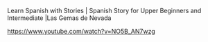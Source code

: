 

Learn Spanish with Stories | Spanish Story for Upper Beginners and Intermediate |Las Gemas de Nevada

https://www.youtube.com/watch?v=NO5B_AN7wzg
